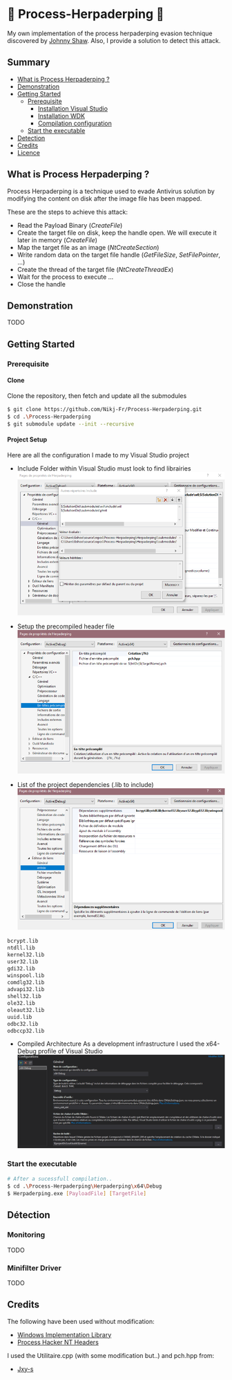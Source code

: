 # :syringe: Process-Herpaderping :syringe:
My own implementation of the process herpaderping evasion technique discovered by [Johnny Shaw](https://github.com/jxy-s/herpaderping). Also, I provide a solution to detect this attack.

## Summary
- [What is Process Herpaderping ?](#what-is-process-herpaderping-?)
- [Demonstration](#demonstration)
- [Getting Started](#getting-started)
    - [Prerequisite](#prerequisite)
        - [Installation Visual Studio](#installation-visual-studio)
        - [Installation WDK](#installation-wdk)
        - [Compilation configuration](#compilation-configuration)
    - [Start the executable](#start-the-executable)
- [Detection](#detection)
- [Credits](#credits)
- [Licence](#licence)

## What is Process Herpaderping ?
Process Herpaderping is a technique used to evade Antivirus solution by modifying the content on disk after the image file has been mapped.

These are the steps to achieve this attack:
* Read the Payload Binary (*CreateFile*)
* Create the target file on disk, keep the handle open. We will execute it later in memory (*CreateFile*)
* Map the target file as an image (*NtCreateSection*)
* Write random data on the target file handle (*GetFileSize*, *SetFilePointer*, ...)
* Create the thread of the target file (*NtCreateThreadEx*)
* Wait for the process to execute ...
* Close the handle

## Demonstration
TODO

## Getting Started
### Prerequisite
#### Clone
Clone the repository, then fetch and update all the submodules
```bash
$ git clone https://github.com/Nikj-Fr/Process-Herpaderping.git
$ cd .\Process-Herpaderping
$ git submodule update --init --recursive
```

#### Project Setup
Here are all the configuration I made to my Visual Studio project

* Include Folder within Visual Studio must look to find librairies
![project_setup_include_directory](./Ressources/project_setup_include.png)

* Setup the precompiled header file
![project_setup_precompiled_header](./Ressources/project_setup_precompiled_header.png)

* List of the project dependencies (.lib to include)
![project_setup_dependencies](./Ressources/project_setup_dependencies.png)
```
bcrypt.lib
ntdll.lib
kernel32.lib
user32.lib
gdi32.lib
winspool.lib
comdlg32.lib
advapi32.lib
shell32.lib
ole32.lib
oleaut32.lib
uuid.lib
odbc32.lib
odbccp32.lib
```

* Compiled Architecture
As a development infrastructure I used the x64-Debug profile of Visual Studio
![project_setup_architecture](./Ressources/project_setup_architecture.png)

### Start the executable

```bash
# After a sucessfull compilation..
$ cd .\Process-Herpaderping\Herpaderping\x64\Debug
$ Herpaderping.exe [PayloadFile] [TargetFile]
```

## Détection
### Monitoring
TODO

### Minifilter Driver 
TODO

## Credits
The following have been used without modification:
* [Windows Implementation Library](https://github.com/microsoft/wil/tree/master)
* [Process Hacker NT Headers](https://github.com/processhacker/phnt/tree/master)

I used the Utilitaire.cpp (with some modification but..) and pch.hpp from:
* [Jxy-s](https://github.com/jxy-s/herpaderping)
